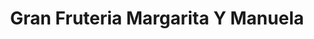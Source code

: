 ---
title: "Gran Fruteria Margarita Y Manuela"
url: /quito/gran-fruteria-margarita-y-manuela/
shop: frutería
---
